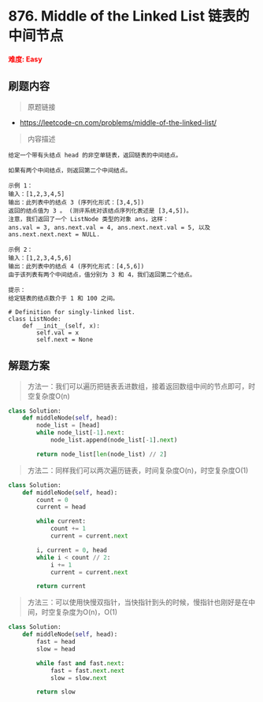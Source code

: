 # 876. Middle of the Linked List 链表的中间节点

**<font color=red>难度: Easy</font>**

## 刷题内容

> 原题链接

* https://leetcode-cn.com/problems/middle-of-the-linked-list/

> 内容描述

```
给定一个带有头结点 head 的非空单链表，返回链表的中间结点。

如果有两个中间结点，则返回第二个中间结点。

示例 1：
输入：[1,2,3,4,5]
输出：此列表中的结点 3 (序列化形式：[3,4,5])
返回的结点值为 3 。 (测评系统对该结点序列化表述是 [3,4,5])。
注意，我们返回了一个 ListNode 类型的对象 ans，这样：
ans.val = 3, ans.next.val = 4, ans.next.next.val = 5, 以及 ans.next.next.next = NULL.

示例 2：
输入：[1,2,3,4,5,6]
输出：此列表中的结点 4 (序列化形式：[4,5,6])
由于该列表有两个中间结点，值分别为 3 和 4，我们返回第二个结点。
 
提示：
给定链表的结点数介于 1 和 100 之间。

# Definition for singly-linked list.
class ListNode:
    def __init__(self, x):
        self.val = x
        self.next = None
```

## 解题方案

> 方法一：我们可以遍历把链表丢进数组，接着返回数组中间的节点即可，时空复杂度O(n)

```python
class Solution:
    def middleNode(self, head):
        node_list = [head]
        while node_list[-1].next:
            node_list.append(node_list[-1].next)

        return node_list[len(node_list) // 2]
```



> 方法二：同样我们可以两次遍历链表，时间复杂度O(n)，时空复杂度O(1)

```python
class Solution:
    def middleNode(self, head):
        count = 0
        current = head

        while current:
            count += 1
            current = current.next

        i, current = 0, head
        while i < count // 2:
            i += 1
            current = current.next

        return current
```



> 方法三：可以使用快慢双指针，当快指针到头的时候，慢指针也刚好是在中间，时空复杂度为O(n)，O(1)

```python
class Solution:
    def middleNode(self, head):
        fast = head
        slow = head

        while fast and fast.next:
            fast = fast.next.next
            slow = slow.next

        return slow
```